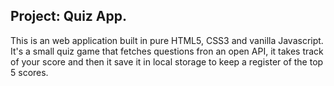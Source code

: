 ## Project: Quiz App.

This is an web application built in pure HTML5, CSS3 and vanilla Javascript. It's a small quiz game that fetches questions fron an open API, it takes track of your score and then it save it in local storage to keep a register of the top 5 scores. 